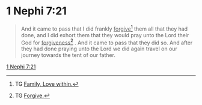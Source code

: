 # 1 Nephi 7:21

> And it came to pass that I did frankly <u>forgive</u>[^a] them all that they had done, and I did exhort them that they would pray unto the Lord their God for <u>forgiveness</u>[^b] . And it came to pass that they did so. And after they had done praying unto the Lord we did again travel on our journey towards the tent of our father.

[1 Nephi 7:21](https://www.churchofjesuschrist.org/study/scriptures/bofm/1-ne/7?lang=eng&id=p21#p21)


[^a]: TG [Family, Love within.](https://www.churchofjesuschrist.org/study/scriptures/tg/family-love-within?lang=eng)
[^b]: TG [Forgive.](https://www.churchofjesuschrist.org/study/scriptures/tg/forgive?lang=eng)
